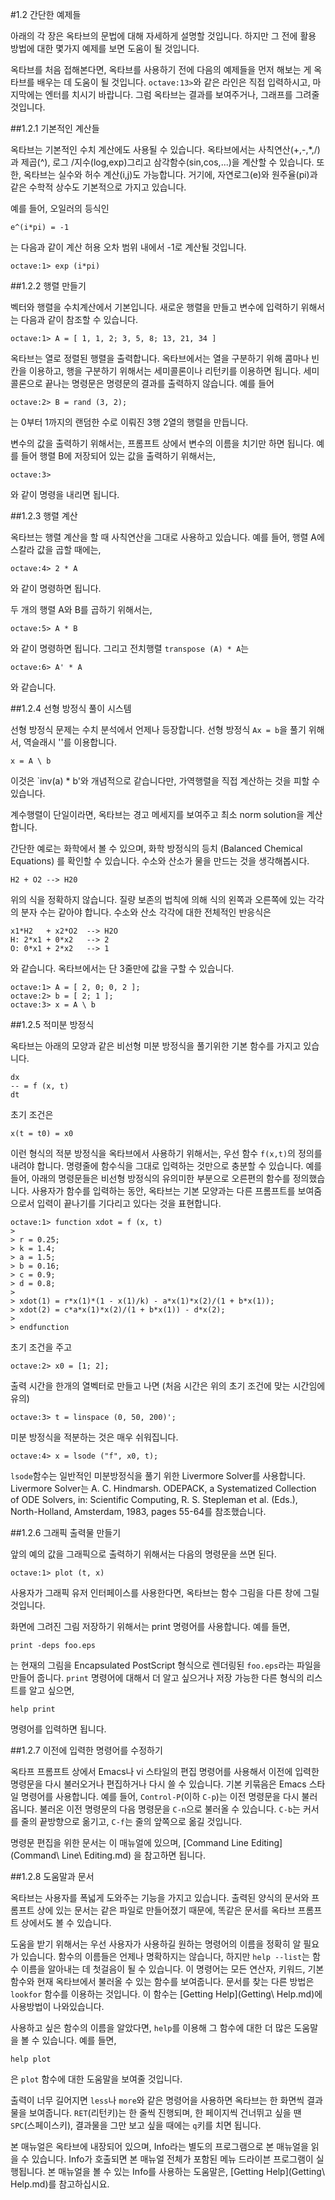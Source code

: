 #1.2 간단한 예제들

 아래의 각 장은 옥타브의 문법에 대해 자세하게 설명할 것입니다. 하지만 그 전에 활용 방법에 대한 몇가지 예제를 보면 도움이 될 것입니다.

 옥타브를 처음 접해본다면, 옥타브를 사용하기 전에 다음의 예제들을 먼저 해보는 게 옥타브를 배우는 데 도움이 될 것입니다. `octave:13>`와 같은 라인은 직접 입력하시고, 마지막에는 엔터를 치시기 바랍니다. 그럼 옥타브는 결과를 보여주거나, 그래프를 그려줄 것입니다.


##1.2.1 기본적인 계산들

  옥타브는 기본적인 수치 계산에도 사용될 수 있습니다. 옥타브에서는 사칙연산(+,-,*,/)과 제곱(^), 로그 /지수(log,exp)그리고 삼각함수(sin,cos,...)을 계산할 수 있습니다. 또한, 옥타브는 실수와 허수 계산(i,j)도 가능합니다. 거기에, 자연로그(e)와 원주율(pi)과 같은 수학적 상수도 기본적으로 가지고 있습니다.

  예를 들어, 오일러의 등식인

 	e^(i*pi) = -1

  는 다음과 같이 계산 허용 오차 범위 내에서 -1로 계산될 것입니다.

  	octave:1> exp (i*pi)


##1.2.2 행렬 만들기

  벡터와 행렬을 수치계산에서 기본입니다. 새로운 행렬을 만들고 변수에 입력하기 위해서는 다음과 같이 참조할 수 있습니다.

  	octave:1> A = [ 1, 1, 2; 3, 5, 8; 13, 21, 34 ]

  옥타브는 열로 정렬된 행렬을 출력합니다. 옥타브에서는 열을 구분하기 위해 콤마나 빈칸을 이용하고, 행을 구분하기 위해서는 세미콜론이나 리턴키를 이용하면 됩니다. 세미콜론으로 끝나는 명령문은 명령문의 결과를 출력하지 않습니다. 예를 들어

  	octave:2> B = rand (3, 2);

  는 0부터 1까지의 랜덤한 수로 이뤄진 3행 2열의 행렬을 만듭니다.

  변수의 값을 출력하기 위해서는, 프롬프트 상에서 변수의 이름을 치기만 하면 됩니다. 예를 들어 행렬 B에 저장되어 있는 값을 출력하기 위해서는,

  	octave:3> 

  와 같이 명령을 내리면 됩니다.


##1.2.3 행렬 계산

  옥타브는 행렬 계산을 할 때 사칙연산을 그대로 사용하고 있습니다. 예를 들어, 행렬 A에 스칼라 값을 곱할 때에는,

  	octave:4> 2 * A

  와 같이 명령하면 됩니다.

  두 개의 행렬 A와 B를 곱하기 위해서는,

  	octave:5> A * B

  와 같이 명령하면 됩니다. 그리고 전치행렬 `transpose (A) * A`는

  	octave:6> A' * A

  와 같습니다.


##1.2.4 선형 방정식 풀이 시스템

  선형 방정식 문제는 수치 분석에서 언제나 등장합니다. 선형 방정식 `Ax = b`을 풀기 위해서, 역슬래시 '\'를 이용합니다.

  	x = A \ b

  이것은 `inv(a) * b'와 개념적으로 같습니다만, 가역행렬을 직접 계산하는 것을 피할 수 있습니다.

  계수행렬이 단일이라면, 옥타브는 경고 메세지를 보여주고 최소 norm solution을 계산합니다.

  간단한 예로는 화학에서 볼 수 있으며, 화학 방정식의 등치 (Balanced Chemical Equations) 를 확인할 수 있습니다. 수소와 산소가 물을 만드는 것을 생각해봅시다.

  	H2 + O2 --> H20

  위의 식을 정확하지 않습니다. 질량 보존의 법칙에 의해 식의 왼쪽과 오른쪽에 있는 각각의 분자 수는 같아야 합니다. 수소와 산소 각각에 대한 전체적인 반응식은

  	x1*H2   + x2*O2  --> H2O
	H: 2*x1 + 0*x2   --> 2
	O: 0*x1 + 2*x2   --> 1

  와 같습니다. 옥타브에서는 단 3줄만에 값을 구할 수 있습니다.

  	octave:1> A = [ 2, 0; 0, 2 ];
	octave:2> b = [ 2; 1 ];
	octave:3> x = A \ b


##1.2.5 적미분 방정식

  옥타브는 아래의 모양과 같은 비선형 미분 방정식을 풀기위한 기본 함수를 가지고 있습니다.

  	dx
	-- = f (x, t)
	dt

  초기 조건은

  	x(t = t0) = x0

  이런 형식의 적분 방정식을 옥타브에서 사용하기 위해서는, 우선 함수 `f(x,t)`의 정의를 내려야 합니다. 명령줄에 함수식을 그대로 입력하는 것만으로 충분할 수 있습니다. 예를 들어, 아래의 명령문들은 비선형 방정식의 유의미한 부분으로 오른편의 함수를 정의했습니다. 사용자가 함수를 입력하는 동안, 옥타브는 기본 모양과는 다른 프롬프트를 보여줌으로서 입력이 끝나기를 기다리고 있다는 것을 표현합니다.

  	octave:1> function xdot = f (x, t)
	>
	> r = 0.25;
	> k = 1.4;
	> a = 1.5;
	> b = 0.16;
	> c = 0.9;
	> d = 0.8;
	>
	> xdot(1) = r*x(1)*(1 - x(1)/k) - a*x(1)*x(2)/(1 + b*x(1));
	> xdot(2) = c*a*x(1)*x(2)/(1 + b*x(1)) - d*x(2);
	>
	> endfunction

  초기 조건을 주고

  	octave:2> x0 = [1; 2];

  출력 시간을 한개의 열벡터로 만들고 나면 (처음 시간은 위의 초기 조건에 맞는 시간임에 유의)

 	octave:3> t = linspace (0, 50, 200)';

  미분 방정식을 적분하는 것은 매우 쉬워집니다.

  	octave:4> x = lsode ("f", x0, t);

  `lsode`함수는 일반적인 미분방정식을 풀기 위한 Livermore Solver를 사용합니다. Livermore Solver는 A. C. Hindmarsh. ODEPACK, a Systematized Collection of ODE Solvers, in: Scientific Computing, R. S. Stepleman et al. (Eds.), North-Holland, Amsterdam, 1983, pages 55-64를 참조했습니다.


##1.2.6 그래픽 출력물 만들기

  앞의 예의 값을 그래픽으로 출력하기 위해서는 다음의 명령문을 쓰면 된다.

  	octave:1> plot (t, x)

  사용자가 그래픽 유저 인터페이스를 사용한다면, 옥타브는 함수 그림을 다른 창에 그릴 것입니다.

  화면에 그려진 그림 저장하기 위해서는 print 명령어를 사용합니다. 예를 들면,

  	print -deps foo.eps

  는 현재의 그림을 Encapsulated PostScript 형식으로 렌더링된 `foo.eps`라는 파일을 만들어 줍니다. `print` 명령어에 대해서 더 알고 싶으거나 저장 가능한 다른 형식의 리스트를 알고 싶으면,

	help print

  명령어를 입력하면 됩니다.
 


##1.2.7 이전에 입력한 명령어를 수정하기

  옥타프 프롬프트 상에서 Emacs나 vi 스타일의 편집 명령어를 사용해서 이전에 입력한 명령문을 다시 불러오거나 편집하거나 다시 쓸 수 있습니다. 기본 키묶음은 Emacs 스타일 명령어를 사용합니다. 예를 들어, `Control-P`(이하 `C-p`)는 이전 명령문을 다시 불러옵니다. 불러온 이전 명령문의 다음 명령문을 `C-n`으로 불러올 수 있습니다. `C-b`는 커서를 줄의 끝방향으로 옮기고, `C-f`는 줄의 앞쪽으로 옮길 것입니다.

  명령문 편집을 위한 문서는 이 매뉴얼에 있으며, [Command Line Editing](Command\ Line\ Editing.md) 을 참고하면 됩니다.



##1.2.8 도움말과 문서

  옥타브는 사용자를 폭넓게 도와주는 기능을 가지고 있습니다. 출력된 양식의 문서와 프롬프트 상에 있는 문서는 같은 파일로 만들어졌기 때문에, 똑같은 문서를 옥타브 프롬프트 상에서도 볼 수 있습니다.

  도움을 받기 위해서는 우선 사용자가 사용하길 원하는 명령어의 이름을 정확히 알 필요가 있습니다. 함수의 이름들은 언제나 명확하지는 않습니다, 하지만 `help --list`는 함수 이름을 알아내는 데 첫걸음이 될 수 있습니다. 이 명령어는 모든 연산자, 키워드, 기본 함수와 현재 옥타브에서 불러올 수 있는 함수를 보여줍니다. 문서를 찾는 다른 방법은 `lookfor` 함수를 이용하는 것입니다. 이 함수는 [Getting Help](Getting\ Help.md)에 사용방법이 나와있습니다.

  사용하고 싶은 함수의 이름을 알았다면, `help`를 이용해 그 함수에 대한 더 많은 도움말을 볼 수 있습니다. 예를 들면,

  	help plot

  은 `plot` 함수에 대한 도움말을 보여줄 것입니다.

  출력이 너무 길어지면 `less`나 `more`와 같은 명령어을 사용하면 옥타브는 한 화면씩 결과물을 보여줍니다. `RET`(리턴키)는 한 줄씩 진행되며, 한 페이지씩 건너뛰고 싶을 땐 `SPC`(스페이스키), 결과물을 그만 보고 싶을 때에는 `q`키를 치면 됩니다.

  본 매뉴얼은 옥타브에 내장되어 있으며, Info라는 별도의 프로그램으로 본 매뉴얼을 읽을 수 있습니다. Info가 호출되면 본 매뉴얼 전체가 포함된 메뉴 드라이븐 프로그램이 실행됩니다. 본 매뉴얼을 볼 수 있는 Info를 사용하는 도움말은, [Getting Help](Getting\ Help.md)를 참고하십시요.
